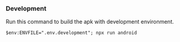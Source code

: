 ### Development

Run this command to build the apk with development environment.
```
$env:ENVFILE=".env.development"; npx run android
```